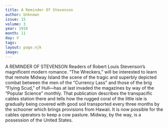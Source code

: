 ```yaml
---
title: A Reminder Of Stevenson
author: Unknown
issue: 15
volume: 3
year: 1916
month: 11
day: V
tags:
layout: page.njk
image:
---
```

A REMINDER OF STEVENSON      Readers of Robert Louis Stevenson’s magnificent modern romance. “The Wreckers,” will be interested to learn that remote Midway Island the scene of the tragic and superbly depicted combat between the men of the “Currency Lass” and those of the brig “Flying Scud,” of Hull—has at last invaded the magazines by way of the “Popular Science” monthly. That publication describes the transpacific cables station there and tells how the rugged coral of the little isle is gradually being covered with good soil transported every three months by the schooner which brings provisions from Hawaii. It is now possible for the cables operators to keep a cow pasture. Midway, by the way, is a possession of the United States. 
